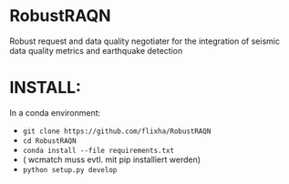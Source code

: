 # RobustRAQN
Robust request and data quality negotiater for the integration of seismic data quality metrics and earthquake detection

# INSTALL:

In a conda environment:
- `git clone https://github.com/flixha/RobustRAQN`
- `cd RobustRAQN`
- `conda install --file requirements.txt`
- ( wcmatch muss evtl. mit pip installiert werden)
- `python setup.py develop`
